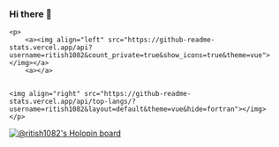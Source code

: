 ### Hi there 👋

<!--
**ritish1082/ritish1082** is a ✨ _special_ ✨ repository because its `README.md` (this file) appears on your GitHub profile.

Here are some ideas to get you started:

- 🔭 I’m currently working on ...
- 🌱 I’m currently learning ...
- 👯 I’m looking to collaborate on ...
- 🤔 I’m looking for help with ...
- 💬 Ask me about ...
- 📫 How to reach me: ...
- 😄 Pronouns: ...
- ⚡ Fun fact: ...
-->

    <p>
        <a><img align="left" src="https://github-readme-stats.vercel.app/api?username=ritish1082&count_private=true&show_icons=true&theme=vue"></img></a>
        <a></a>


    <img align="right" src="https://github-readme-stats.vercel.app/api/top-langs/?username=ritish1082&layout=default&theme=vue&hide=fortran"></img>
    </p>
    

[![@ritish1082's Holopin board](https://holopin.io/api/user/board?user=ritish1082)](https://holopin.io/@ritish1082)


